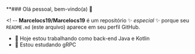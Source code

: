 **### Olá pessoal, bem-vindo(a) 👋

<! --
**Marcelocs19/Marcelocs19** é um repositório ✨ _especial_ ✨ porque seu `README.md` (este arquivo) aparece em seu perfil GitHub.

- 🔭 Hoje estou trabalhando como back-end Java e Kotlin
- 🌱 Estou estudando gRPC
